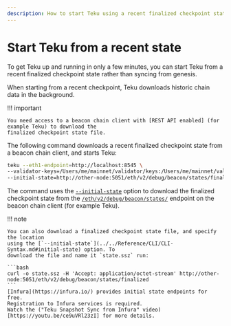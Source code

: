 ```yaml
---
description: How to start Teku using a recent finalized checkpoint state
---
```


# Start Teku from a recent state

To get Teku up and running in only a few minutes, you can start Teku from a recent finalized
checkpoint state rather than syncing from genesis.

When starting from a recent checkpoint, Teku downloads historic chain data in the background.

!!! important

    You need access to a beacon chain client with [REST API enabled] (for example Teku) to download the 
    finalized checkpoint state file.

The following command downloads a recent finalized checkpoint state from a beacon chain client, and
starts Teku:

```bash
teku --eth1-endpoint=http://localhost:8545 \
--validator-keys=/Users/me/mainnet/validator/keys:/Users/me/mainnet/validator/passwords \
--initial-state=http://other-node:5051/eth/v2/debug/beacon/states/finalized
```

The command uses the [`--initial-state`](../../Reference/CLI/CLI-Syntax.md#initial-state) option
to download the finalized checkpoint state from the
[`/eth/v2/debug/beacon/states/`](https://consensys.github.io/teku/#operation/getEthV1DebugBeaconStatesWithState_id) endpoint
on the beacon chain client (for example Teku).

!!! note

    You can also download a finalized checkpoint state file, and specify the location
    using the [`--initial-state`](../../Reference/CLI/CLI-Syntax.md#initial-state) option. To
    download the file and name it `state.ssz` run:

    ```bash
    curl -o state.ssz -H 'Accept: application/octet-stream' http://other-node:5051/eth/v2/debug/beacon/states/finalized
    ```
    [Infura](https://infura.io/) provides initial state endpoints for free.
    Registration to Infura services is required.
    Watch the ("Teku Snapshot Sync from Infura" video)[https://youtu.be/ce9uVRl23zI] for more details.

<!--links-->
[REST API enabled]: ../../Reference/CLI/CLI-Syntax.md#rest-api-enabled
